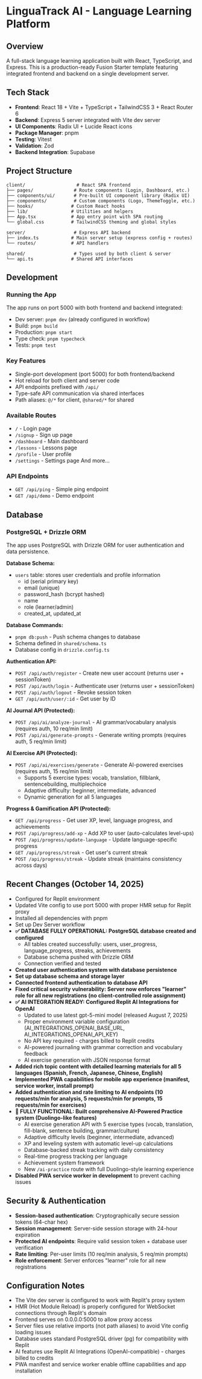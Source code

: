# LinguaTrack AI - Language Learning Platform

## Overview
A full-stack language learning application built with React, TypeScript, and Express. This is a production-ready Fusion Starter template featuring integrated frontend and backend on a single development server.

## Tech Stack
- **Frontend**: React 18 + Vite + TypeScript + TailwindCSS 3 + React Router 6
- **Backend**: Express 5 server integrated with Vite dev server
- **UI Components**: Radix UI + Lucide React icons
- **Package Manager**: pnpm
- **Testing**: Vitest
- **Validation**: Zod
- **Backend Integration**: Supabase

## Project Structure
```
client/                   # React SPA frontend
├── pages/               # Route components (Login, Dashboard, etc.)
├── components/ui/       # Pre-built UI component library (Radix UI)
├── components/          # Custom components (Logo, ThemeToggle, etc.)
├── hooks/              # Custom React hooks
├── lib/                # Utilities and helpers
├── App.tsx             # App entry point with SPA routing
└── global.css          # TailwindCSS theming and global styles

server/                  # Express API backend
├── index.ts            # Main server setup (express config + routes)
└── routes/             # API handlers

shared/                  # Types used by both client & server
└── api.ts              # Shared API interfaces
```

## Development

### Running the App
The app runs on port 5000 with both frontend and backend integrated:
- Dev server: `pnpm dev` (already configured in workflow)
- Build: `pnpm build`
- Production: `pnpm start`
- Type check: `pnpm typecheck`
- Tests: `pnpm test`

### Key Features
- Single-port development (port 5000) for both frontend/backend
- Hot reload for both client and server code
- API endpoints prefixed with `/api/`
- Type-safe API communication via shared interfaces
- Path aliases: `@/*` for client, `@shared/*` for shared

### Available Routes
- `/` - Login page
- `/signup` - Sign up page
- `/dashboard` - Main dashboard
- `/lessons` - Lessons page
- `/profile` - User profile
- `/settings` - Settings page
And more...

### API Endpoints
- `GET /api/ping` - Simple ping endpoint
- `GET /api/demo` - Demo endpoint

## Database

### PostgreSQL + Drizzle ORM
The app uses PostgreSQL with Drizzle ORM for user authentication and data persistence.

**Database Schema:**
- `users` table: stores user credentials and profile information
  - id (serial primary key)
  - email (unique)
  - password_hash (bcrypt hashed)
  - name
  - role (learner/admin)
  - created_at, updated_at

**Database Commands:**
- `pnpm db:push` - Push schema changes to database
- Schema defined in `shared/schema.ts`
- Database config in `drizzle.config.ts`

**Authentication API:**
- `POST /api/auth/register` - Create new user account (returns user + sessionToken)
- `POST /api/auth/login` - Authenticate user (returns user + sessionToken)
- `POST /api/auth/logout` - Revoke session token
- `GET /api/auth/user/:id` - Get user by ID

**AI Journal API (Protected):**
- `POST /api/ai/analyze-journal` - AI grammar/vocabulary analysis (requires auth, 10 req/min limit)
- `POST /api/ai/generate-prompts` - Generate writing prompts (requires auth, 5 req/min limit)

**AI Exercise API (Protected):**
- `POST /api/ai/exercises/generate` - Generate AI-powered exercises (requires auth, 15 req/min limit)
  - Supports 5 exercise types: vocab, translation, fillblank, sentencebuilding, multiplechoice
  - Adaptive difficulty: beginner, intermediate, advanced
  - Dynamic generation for all 5 languages

**Progress & Gamification API (Protected):**
- `GET /api/progress` - Get user XP, level, language progress, and achievements
- `POST /api/progress/add-xp` - Add XP to user (auto-calculates level-ups)
- `POST /api/progress/update-language` - Update language-specific progress
- `GET /api/progress/streak` - Get user's current streak
- `POST /api/progress/streak` - Update streak (maintains consistency across days)

## Recent Changes (October 14, 2025)
- Configured for Replit environment
- Updated Vite config to use port 5000 with proper HMR setup for Replit proxy
- Installed all dependencies with pnpm
- Set up Dev Server workflow
- **✅ DATABASE FULLY OPERATIONAL: PostgreSQL database created and configured**
  - All tables created successfully: users, user_progress, language_progress, streaks, achievements
  - Database schema pushed with Drizzle ORM
  - Connection verified and tested
- **Created user authentication system with database persistence**
- **Set up database schema and storage layer**
- **Connected frontend authentication to database API**
- **Fixed critical security vulnerability: Server now enforces "learner" role for all new registrations (no client-controlled role assignment)**
- **✅ AI INTEGRATION READY: Configured Replit AI Integrations for OpenAI**
  - Updated to use latest gpt-5-mini model (released August 7, 2025)
  - Proper environment variable configuration (AI_INTEGRATIONS_OPENAI_BASE_URL, AI_INTEGRATIONS_OPENAI_API_KEY)
  - No API key required - charges billed to Replit credits
  - AI-powered journaling with grammar correction and vocabulary feedback
  - AI exercise generation with JSON response format
- **Added rich topic content with detailed learning materials for all 5 languages (Spanish, French, Japanese, Chinese, English)**
- **Implemented PWA capabilities for mobile app experience (manifest, service worker, install prompt)**
- **Added authentication and rate limiting to AI endpoints (10 requests/min for analysis, 5 requests/min for prompts, 15 requests/min for exercises)**
- **🚀 FULLY FUNCTIONAL: Built comprehensive AI-Powered Practice system (Duolingo-like features)**
  - AI exercise generation API with 5 exercise types (vocab, translation, fill-blank, sentence building, grammar/culture)
  - Adaptive difficulty levels (beginner, intermediate, advanced)
  - XP and leveling system with automatic level-up calculations
  - Database-backed streak tracking with daily consistency
  - Real-time progress tracking per language
  - Achievement system framework
  - New `/ai-practice` route with full Duolingo-style learning experience
- **Disabled PWA service worker in development** to prevent caching issues

## Security & Authentication
- **Session-based authentication**: Cryptographically secure session tokens (64-char hex)
- **Session management**: Server-side session storage with 24-hour expiration
- **Protected AI endpoints**: Require valid session token + database user verification
- **Rate limiting**: Per-user limits (10 req/min analysis, 5 req/min prompts)
- **Role enforcement**: Server enforces "learner" role for all new registrations

## Configuration Notes
- The Vite dev server is configured to work with Replit's proxy system
- HMR (Hot Module Reload) is properly configured for WebSocket connections through Replit's domain
- Frontend serves on 0.0.0.0:5000 to allow proxy access
- Server files use relative imports (not path aliases) to avoid Vite config loading issues
- Database uses standard PostgreSQL driver (pg) for compatibility with Replit
- AI features use Replit AI Integrations (OpenAI-compatible) - charges billed to credits
- PWA manifest and service worker enable offline capabilities and app installation
